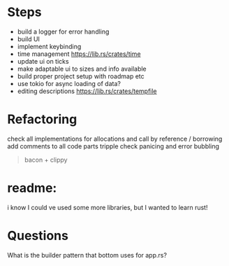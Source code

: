 # Steps

- build a logger for error handling
- build UI
- implement keybinding
- time management https://lib.rs/crates/time
- update ui on ticks
- make adaptable ui to sizes and info available
- build proper project setup with roadmap etc
- use tokio for async loading of data?
- editing descriptions https://lib.rs/crates/tempfile

# Refactoring

check all implementations for
allocations
and
call by reference / borrowing
add comments to all code parts
tripple check panicing and error bubbling


> bacon + clippy

# readme:

i know I could ve used some more libraries, but I wanted to learn rust!

# Questions

What is the builder pattern that bottom uses for app.rs?

